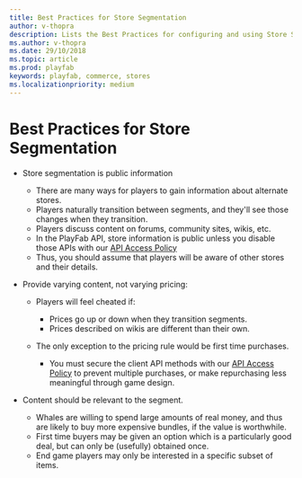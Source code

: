 ```yaml
---
title: Best Practices for Store Segmentation
author: v-thopra
description: Lists the Best Practices for configuring and using Store Segmentation.
ms.author: v-thopra
ms.date: 29/10/2018
ms.topic: article
ms.prod: playfab
keywords: playfab, commerce, stores
ms.localizationpriority: medium
---
```


# Best Practices for Store Segmentation

- Store segmentation is public information
  - There are many ways for players to gain information about alternate stores.
  - Players naturally transition between segments, and they'll see those changes when they transition.
  - Players discuss content on forums, community sites, wikis, etc.
  - In the PlayFab API, store information is public unless you disable those APIs with our [API Access Policy](../../config/gamemanager/api-access-policy.md)
  - Thus, you should assume that players will be aware of other stores and their details.

- Provide varying content, not varying pricing:
  - Players will feel cheated if: 
    - Prices go up or down when they transition segments.
    - Prices described on wikis are different than their own.

  - The only exception to the pricing rule would be first time purchases.
    - You must secure the client API methods with our [API Access Policy](../../config/gamemanager/api-access-policy.md) to prevent multiple purchases, or make repurchasing less meaningful through game design.

- Content should be relevant to the segment.
  - Whales are willing to spend large amounts of real money, and thus are likely to buy more expensive bundles, if the value is worthwhile.
  - First time buyers may be given an option which is a particularly good deal, but can only be (usefully) obtained once.
  - End game players may only be interested in a specific subset of items.
